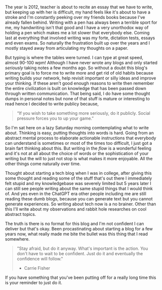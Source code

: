 
The year is 2012, teacher is about to recite an essay that we have to write, but keeping up with her is difficult, my hand feels like it's about to have a stroke and I'm constantly peeking over my friends books because I've already fallen behind. Writing with a pen has always been a terrible sport for me, my handwriting isn't that good and I have a very unorthodox way of holding a pen which makes me a lot slower that everybody else. Coming last at everything that involved writing was my forte, dictation tests, essays and even exams. So naturally the frustration built up over the years and I mostly stayed away from articulating my thoughts on a paper.

But typing is where the tables were turned. I can type at great speed, almost 90-100 wpm! Although I have never wrote any blogs and only started *seriously* taking notes a few months ago. So without a doubt this blog's primary goal is to force me to write more and get rid of old habits because writing builds your network, help revisit important or silly ideas and improve your thinking. If these aren't good enough reasons to write then remember the entire civilization is built on knowledge that has been passed down through written communication. That being said, I do have some thought dumps in personal notes but none of that stuff is mature or interesting to read hence I decided to write publicy because,

> “If you wish to take something more seriously, do it publicly. Social pressure forces you to up your game.”

So I'm sat here on a lazy Saturday morning comtemplating what to write about. Thinking is easy, putting thoughts into words is hard. Going from an abstract mental process to elaborate actionable instructions that everybody can understand is sometimes or most of the times too difficult, I just got a brain fart thinking about this. But writing in the *flow* is a wonderful feeling and it's not at all about the choice of words or the sophistication of your writing but the will to just not stop is what makes it more enjoyable. All the other things come naturally over time.

Thought about starting a tech blog when I was in college, after giving this some thought and reading some of the stuff that's out there I immediately felt stupid and my knowledgebase was severely limited but 5 years later I can still see people writing about the same stupid things that I would think of. And yes even in the ChatGPT era other people including me are still reading these dumb blogs, because you can generate text but you cannot generate experiences. So writing about tech now is a no brainer. Other than this I'll write about my observations and rabbit hole researches on cool abstract topics.

The truth is there is no format for this blog and I'm not confident I can deliver but that's okay. Been procastinating about starting a blog for a few years now, what really made me bite the bullet was this thing that I read somewhere.

> "Stay afraid, but do it anyway. What's important is the action. You don't have to wait to be confident. Just do it and eventually the confidence will follow."
> - Carrie Fisher

If you have something that you've been putting off for a really long time this is your reminder to just do it.
